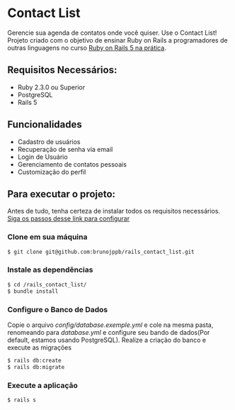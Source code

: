 # Contact List

Gerencie sua agenda de contatos onde você quiser. Use o Contact List! Projeto criado com o objetivo de ensinar Ruby on Rails a programadores de outras linguagens no curso [Ruby on Rails 5 na prática](https://www.udemy.com/ruby-on-rails-5-na-pratica).

## Requisitos Necessários:

* Ruby 2.3.0 ou Superior
* PostgreSQL
* Rails 5

## Funcionalidades

- Cadastro de usuários
- Recuperação de senha via email
- Login de Usuário
- Gerenciamento de contatos pessoais
- Customização do perfil

## Para executar o projeto:

Antes de tudo, tenha certeza de instalar todos os requisitos necessários. [Siga os passos desse link para configurar](https://gist.github.com/brunojppb/338e08da867f4cb05a8de9d9523f0ffd)

### Clone em sua máquina

```sh
$ git clone git@github.com:brunojppb/rails_contact_list.git
```

### Instale as dependências
```sh
$ cd /rails_contact_list/
$ bundle install
```

### Configure o Banco de Dados
Copie o arquivo *config/database.exemple.yml* e cole na mesma pasta, renomeando para *database.yml*
e configure seu bando de dados(Por default, estamos usando PostgreSQL).
Realize a criação do banco e execute as migrações
```sh
$ rails db:create
$ rails db:migrate
```

### Execute a aplicação
```sh
$ rails s
```

